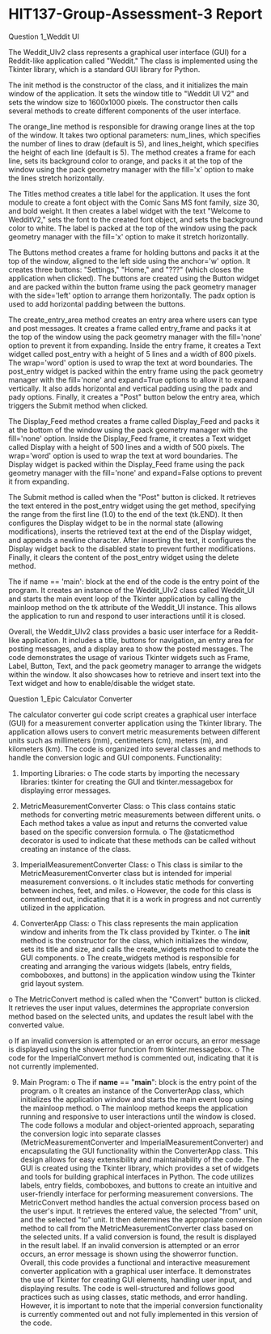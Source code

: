 # HIT137-Group-Assessment-3 Report
Question 1_Weddit UI

The Weddit_UIv2 class represents a graphical user interface (GUI) for a Reddit-like application called "Weddit." The class is implemented using the Tkinter library, which is a standard GUI library for Python.

The init method is the constructor of the class, and it initializes the main window of the application. It sets the window title to "Weddit UI V2" and sets the window size to 1600x1000 pixels. The constructor then calls several methods to create different components of the user interface.

The orange_line method is responsible for drawing orange lines at the top of the window. It takes two optional parameters: num_lines, which specifies the number of lines to draw (default is 5), and lines_height, which specifies the height of each line (default is 5). The method creates a frame for each line, sets its background color to orange, and packs it at the top of the window using the pack geometry manager with the fill='x' option to make the lines stretch horizontally.

The Titles method creates a title label for the application. It uses the font module to create a font object with the Comic Sans MS font family, size 30, and bold weight. It then creates a label widget with the text "Welcome to WedditV2," sets the font to the created font object, and sets the background color to white. The label is packed at the top of the window using the pack geometry manager with the fill='x' option to make it stretch horizontally.

The Buttons method creates a frame for holding buttons and packs it at the top of the window, aligned to the left side using the anchor='w' option. It creates three buttons: "Settings," "Home," and "???" (which closes the application when clicked). The buttons are created using the Button widget and are packed within the button frame using the pack geometry manager with the side='left' option to arrange them horizontally. The padx option is used to add horizontal padding between the buttons.

The create_entry_area method creates an entry area where users can type and post messages. It creates a frame called entry_frame and packs it at the top of the window using the pack geometry manager with the fill='none' option to prevent it from expanding. Inside the entry frame, it creates a Text widget called post_entry with a height of 5 lines and a width of 800 pixels. The wrap='word' option is used to wrap the text at word boundaries. The post_entry widget is packed within the entry frame using the pack geometry manager with the fill='none' and expand=True options to allow it to expand vertically. It also adds horizontal and vertical padding using the padx and pady options. Finally, it creates a "Post" button below the entry area, which triggers the Submit method when clicked.

The Display_Feed method creates a frame called Display_Feed and packs it at the bottom of the window using the pack geometry manager with the fill='none' option. Inside the Display_Feed frame, it creates a Text widget called Display with a height of 500 lines and a width of 500 pixels. The wrap='word' option is used to wrap the text at word boundaries. The Display widget is packed within the Display_Feed frame using the pack geometry manager with the fill='none' and expand=False options to prevent it from expanding.

The Submit method is called when the "Post" button is clicked. It retrieves the text entered in the post_entry widget using the get method, specifying the range from the first line (1.0) to the end of the text (tk.END). It then configures the Display widget to be in the normal state (allowing modifications), inserts the retrieved text at the end of the Display widget, and appends a newline character. After inserting the text, it configures the Display widget back to the disabled state to prevent further modifications. Finally, it clears the content of the post_entry widget using the delete method.

The if name == 'main': block at the end of the code is the entry point of the program. It creates an instance of the Weddit_UIv2 class called Weddit_UI and starts the main event loop of the Tkinter application by calling the mainloop method on the tk attribute of the Weddit_UI instance. This allows the application to run and respond to user interactions until it is closed.

Overall, the Weddit_UIv2 class provides a basic user interface for a Reddit-like application. It includes a title, buttons for navigation, an entry area for posting messages, and a display area to show the posted messages. The code demonstrates the usage of various Tkinter widgets such as Frame, Label, Button, Text, and the pack geometry manager to arrange the widgets within the window. It also showcases how to retrieve and insert text into the Text widget and how to enable/disable the widget state.

Question 1_Epic Calculator Converter

The calculator converter gui code script creates a graphical user interface (GUI) for a measurement converter application using the Tkinter library. The application allows users to convert metric measurements between different units such as millimeters (mm), centimeters (cm), meters (m), and kilometers (km). The code is organized into several classes and methods to handle the conversion logic and GUI components.
Functionality:
1.	Importing Libraries: 
o	The code starts by importing the necessary libraries: tkinter for creating the GUI and tkinter.messagebox for displaying error messages.

3.	MetricMeasurementConverter Class: 
o	This class contains static methods for converting metric measurements between different units.
o	Each method takes a value as input and returns the converted value based on the specific conversion formula.
o	The @staticmethod decorator is used to indicate that these methods can be called without creating an instance of the class.

5.	ImperialMeasurementConverter Class: 
o	This class is similar to the MetricMeasurementConverter class but is intended for imperial measurement conversions.
o	It includes static methods for converting between inches, feet, and miles.
o	However, the code for this class is commented out, indicating that it is a work in progress and not currently utilized in the application.

7.	ConverterApp Class: 
o	This class represents the main application window and inherits from the Tk class provided by Tkinter.
o	The __init__ method is the constructor for the class, which initializes the window, sets its title and size, and calls the create_widgets method to create the GUI components.
o	The create_widgets method is responsible for creating and arranging the various widgets (labels, entry fields, comboboxes, and buttons) in the application window using the Tkinter grid layout system.

o	The MetricConvert method is called when the "Convert" button is clicked. It retrieves the user input values, determines the appropriate conversion method based on the selected units, and updates the result label with the converted value.

o	If an invalid conversion is attempted or an error occurs, an error message is displayed using the showerror function from tkinter.messagebox.
o	The code for the ImperialConvert method is commented out, indicating that it is not currently implemented.

9.	Main Program: 
o	The if __name__ == "__main__": block is the entry point of the program.
o	It creates an instance of the ConverterApp class, which initializes the application window and starts the main event loop using the mainloop method.
o	The mainloop method keeps the application running and responsive to user interactions until the window is closed.
The code follows a modular and object-oriented approach, separating the conversion logic into separate classes (MetricMeasurementConverter and ImperialMeasurementConverter) and encapsulating the GUI functionality within the ConverterApp class. This design allows for easy extensibility and maintainability of the code.
The GUI is created using the Tkinter library, which provides a set of widgets and tools for building graphical interfaces in Python. The code utilizes labels, entry fields, comboboxes, and buttons to create an intuitive and user-friendly interface for performing measurement conversions.
The MetricConvert method handles the actual conversion process based on the user's input. It retrieves the entered value, the selected "from" unit, and the selected "to" unit. It then determines the appropriate conversion method to call from the MetricMeasurementConverter class based on the selected units. If a valid conversion is found, the result is displayed in the result label. If an invalid conversion is attempted or an error occurs, an error message is shown using the showerror function.
Overall, this code provides a functional and interactive measurement converter application with a graphical user interface. It demonstrates the use of Tkinter for creating GUI elements, handling user input, and displaying results. The code is well-structured and follows good practices such as using classes, static methods, and error handling. However, it is important to note that the imperial conversion functionality is currently commented out and not fully implemented in this version of the code.


